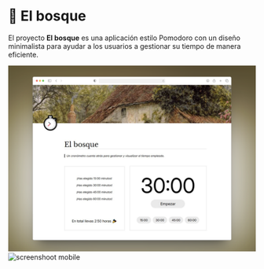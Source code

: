 # 🌳 El bosque
El proyecto **El bosque** es una aplicación estilo Pomodoro con un diseño minimalista para ayudar a los usuarios a gestionar su tiempo de manera eficiente.

![screenshoot desktop](https://github.com/Nazaret20/elBosqueAstro/blob/main/public/images/screenshoot_desktop.png)
![screenshoot mobile](/images/screenshoot_mobile.png)

